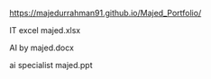https://majedurrahman91.github.io/Majed_Portfolio/

IT excel majed.xlsx

AI by majed.docx

ai specialist majed.ppt
